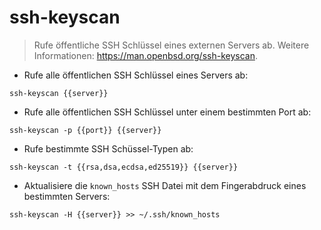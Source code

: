 # ssh-keyscan

> Rufe öffentliche SSH Schlüssel eines externen Servers ab.
> Weitere Informationen: <https://man.openbsd.org/ssh-keyscan>.

- Rufe alle öffentlichen SSH Schlüssel eines Servers ab:

`ssh-keyscan {{server}}`

- Rufe alle öffentlichen SSH Schlüssel unter einem bestimmten Port ab:

`ssh-keyscan -p {{port}} {{server}}`

- Rufe bestimmte SSH Schüssel-Typen ab:

`ssh-keyscan -t {{rsa,dsa,ecdsa,ed25519}} {{server}}`

- Aktualisiere die `known_hosts` SSH Datei mit dem Fingerabdruck eines bestimmten Servers:

`ssh-keyscan -H {{server}} >> ~/.ssh/known_hosts`
